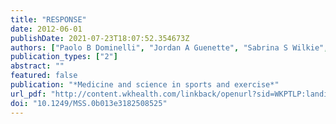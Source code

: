 ```yaml
---
title: "RESPONSE"
date: 2012-06-01
publishDate: 2021-07-23T18:07:52.354673Z
authors: ["Paolo B Dominelli", "Jordan A Guenette", "Sabrina S Wilkie", "Glen E Foster", "A William Sheel"]
publication_types: ["2"]
abstract: ""
featured: false
publication: "*Medicine and science in sports and exercise*"
url_pdf: "http://content.wkhealth.com/linkback/openurl?sid=WKPTLP:landingpage&an=00005768-201206000-00029"
doi: "10.1249/MSS.0b013e3182508525"
---
```


